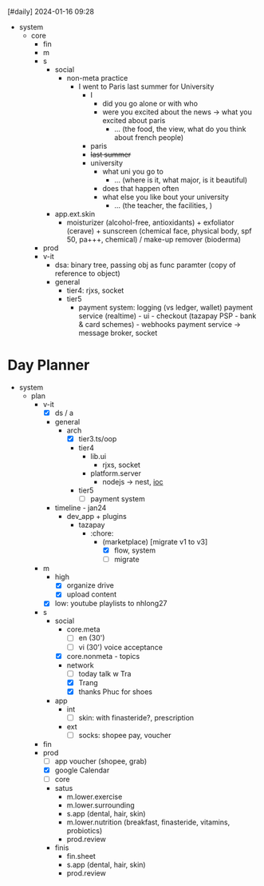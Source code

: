 [#daily]
2024-01-16
09:28

- system
	- core
		- fin
		- m
		- s
			- social
				- non-meta practice
					- I went to Paris last summer for University
						- I
							- did you go alone or with who
							- were you excited about the news -> what you excited about paris
								- ... (the food, the view, what do you think about french people)
						- paris
						- ~~last summer~~
						- university
							- what uni you go to
								- ... (where is it, what major, is it beautiful)
							- does that happen often
							- what else you like bout your university
								- ... (the teacher, the facilities, )
			- app.ext.skin
				- moisturizer (alcohol-free, antioxidants) + exfoliator (cerave) + sunscreen (chemical face, physical body, spf 50, pa+++, chemical) / make-up remover (bioderma)
		- prod
		- v-it
			- dsa: binary tree, passing obj as func paramter (copy of reference to object)
			- general
				- tier4: rjxs, socket
				- tier5
					- payment system: logging (vs ledger, wallet) payment service (realtime) - ui - checkout (tazapay PSP - bank & card schemes) - webhooks payment service -> message broker, socket
# Day Planner
- system
	- plan
		- v-it
			- [x] ds / a
			- general
				- arch
					- [x] tier3.ts/oop
					- tier4
						- lib.ui
							- rjxs, socket
						- platform.server
							- nodejs -> nest, [ioc](https://angular.io/guide/dependency-injection)
					- tier5
						- [ ] payment system
			- timeline - jan24
				- dev_app + plugins
					- tazapay
						- :chore: 
							- (marketplace) [migrate v1 to v3]
								- [x] flow, system
								- [ ] migrate
		- m
			- high
				- [x] organize drive
				- [x] upload content
			- [x] low: youtube playlists to nhlong27
		- s
			- social
				- core.meta
					- [ ] en (30')
					- [ ] vi (30') voice acceptance
				- [x] core.nonmeta - topics
				- network
					- [ ] today talk w Tra
					- [x] Trang
					- [x] thanks Phuc for shoes
			- app
				- int
					- [ ] skin: with finasteride?, prescription
				- ext
					- [ ] socks: shopee pay, voucher
		- fin
		- prod
			- [ ] app voucher (shopee, grab)
			- [x] google Calendar
			- [ ] core
			- satus
				- m.lower.exercise
				- m.lower.surrounding
				- s.app (dental, hair, skin)
				- m.lower.nutrition (breakfast, finasteride, vitamins, probiotics)
				- prod.review
			- finis
				- fin.sheet
				- s.app (dental, hair, skin)
				- prod.review